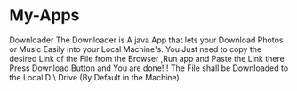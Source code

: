 # My-Apps
Downloader
The Downloader is A java App that lets your Download Photos or Music Easily into your Local Machine's.
You Just need to copy the desired Link of the File from the Browser ,Run app and Paste the Link there 
Press Download Button and You are done!!!
The File shall be Downloaded to the Local D:\ Drive (By Default in the Machine)

